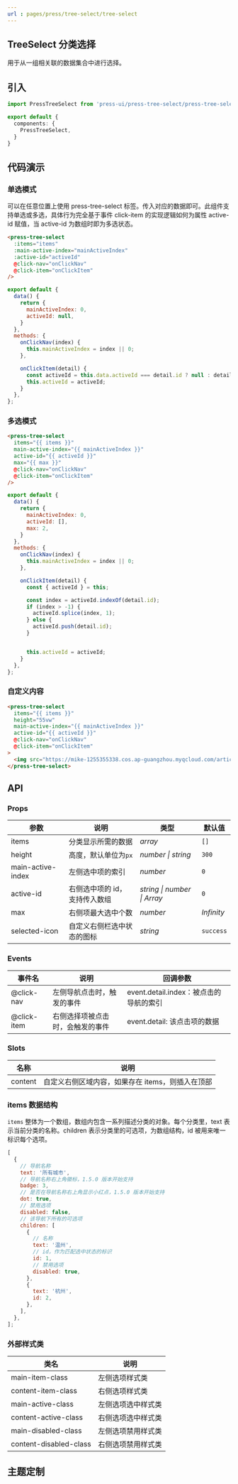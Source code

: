 ```yaml
---
url : pages/press/tree-select/tree-select
---
```


## TreeSelect 分类选择

用于从一组相关联的数据集合中进行选择。


## 引入

```ts
import PressTreeSelect from 'press-ui/press-tree-select/press-tree-select';

export default {
  components: {
    PressTreeSelect,
  }
}
```

## 代码演示

### 单选模式

可以在任意位置上使用 press-tree-select 标签。传入对应的数据即可。此组件支持单选或多选，具体行为完全基于事件 click-item 的实现逻辑如何为属性 active-id 赋值，当 active-id 为数组时即为多选状态。

```html
<press-tree-select
  :items="items"
  :main-active-index="mainActiveIndex"
  :active-id="activeId"
  @click-nav="onClickNav"
  @click-item="onClickItem"
/>
```

```javascript
export default {
  data() {
    return {
      mainActiveIndex: 0,
      activeId: null,
    }
  },
  methods: {
    onClickNav(index) {
      this.mainActiveIndex = index || 0;
    },

    onClickItem(detail) {
      const activeId = this.data.activeId === detail.id ? null : detail.id;
      this.activeId = activeId;
    }
  },
};
```

### 多选模式

```html
<press-tree-select
  items="{{ items }}"
  main-active-index="{{ mainActiveIndex }}"
  active-id="{{ activeId }}"
  max="{{ max }}"
  @click-nav="onClickNav"
  @click-item="onClickItem"
/>
```

```javascript
export default {
  data() {
    return {
      mainActiveIndex: 0,
      activeId: [],
      max: 2,
    }
  },
  methods: {
    onClickNav(index) {
      this.mainActiveIndex = index || 0;
    },

    onClickItem(detail) {
      const { activeId } = this;

      const index = activeId.indexOf(detail.id);
      if (index > -1) {
        activeId.splice(index, 1);
      } else {
        activeId.push(detail.id);
      }


      this.activeId = activeId;
    }
  },
};
```

### 自定义内容

```html
<press-tree-select
  items="{{ items }}"
  height="55vw"
  main-active-index="{{ mainActiveIndex }}"
  active-id="{{ activeId }}"
  @click-nav="onClickNav"
  @click-item="onClickItem"
>
  <img src="https://mike-1255355338.cos.ap-guangzhou.myqcloud.com/article/2023/5/own_mike_9f901ce42e18990883.jpeg" slot="content" />
</press-tree-select>
```

## API

### Props

| 参数              | 说明                          | 类型                        | 默认值     |
| ----------------- | ----------------------------- | --------------------------- | ---------- |
| items             | 分类显示所需的数据            | _array_                     | `[]`       |
| height            | 高度，默认单位为`px`          | _number \| string_          | `300`      |
| main-active-index | 左侧选中项的索引              | _number_                    | `0`        |
| active-id         | 右侧选中项的 id，支持传入数组 | _string \| number \| Array_ | `0`        |
| max               | 右侧项最大选中个数            | _number_                    | _Infinity_ |
| selected-icon     | 自定义右侧栏选中状态的图标    | _string_                    | `success`  |

### Events

| 事件名      | 说明                             | 回调参数                               |
| ----------- | -------------------------------- | -------------------------------------- |
| @click-nav  | 左侧导航点击时，触发的事件       | event.detail.index：被点击的导航的索引 |
| @click-item | 右侧选择项被点击时，会触发的事件 | event.detail: 该点击项的数据           |

### Slots

| 名称    | 说明                                             |
| ------- | ------------------------------------------------ |
| content | 自定义右侧区域内容，如果存在 items，则插入在顶部 |

### items 数据结构

`items` 整体为一个数组，数组内包含一系列描述分类的对象。每个分类里，text 表示当前分类的名称。children 表示分类里的可选项，为数组结构，id 被用来唯一标识每个选项。

```javascript
[
  {
    // 导航名称
    text: '所有城市',
    // 导航名称右上角徽标，1.5.0 版本开始支持
    badge: 3,
    // 是否在导航名称右上角显示小红点，1.5.0 版本开始支持
    dot: true,
    // 禁用选项
    disabled: false,
    // 该导航下所有的可选项
    children: [
      {
        // 名称
        text: '温州',
        // id，作为匹配选中状态的标识
        id: 1,
        // 禁用选项
        disabled: true,
      },
      {
        text: '杭州',
        id: 2,
      },
    ],
  },
];
```

### 外部样式类

| 类名                   | 说明               |
| ---------------------- | ------------------ |
| main-item-class        | 左侧选项样式类     |
| content-item-class     | 右侧选项样式类     |
| main-active-class      | 左侧选项选中样式类 |
| content-active-class   | 右侧选项选中样式类 |
| main-disabled-class    | 左侧选项禁用样式类 |
| content-disabled-class | 右侧选项禁用样式类 |

## 主题定制

<theme-config />
